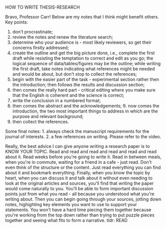 HOW TO WRITE THESIS-RESEARCH

Bravo, Professor Carr! Below are my notes that I think might benefit others. Key points:
1. don't procrastinate;
2.  review the notes and renew the literature search;
3. determine who your audience is - most likely reviewers, so get their concerns firstly addressed; 
4. create the outline and get the big picture done, i.e., complete the first draft while resisting the temptation to correct and edit as you go; the logical sequence of data/tables/figures may be the outline; while writing the first draft, take notes indicating what references might be needed and would be about, but don't stop to collect the references;
5. begin with the easier part of the task - experimental section rather then the introduction; then follows the results and discussion section; 
6. then comes the really hard part - critical editing where you make sure that the English is coherent and the science is correct;  
7. write the conclusion in a numbered format;  
8. then comes the abstract and the acknowledgements; 9. now comes the introduction, the two most important things to address in which are the purpose and relevant background; 
9. then collect the references.
	
Some final notes: 1. always check the manuscript requirements for the journal of interests. 2. a few references on writing. Please refer to the video.

Really, the best advice I can give anyone writing a research paper is to KNOW YOUR TOPIC. Read and read and read and read and read and read about it. Read weeks before you're going to write it. Read in between meals, when you're in commute, waiting for a friend in a cafe - just read. Don't even think of the structure or the content. Just read everything you can find about it and bookmark everything. Finally, when you know the topic by heart, when you can discuss it and talk about it without even needing to look at the original articles and sources, you'll find that writing the paper would come naturally to you. You'll be able to form important discussion points just from what you read - all because you understood what you're writing about. Then you can begin going through your sources, jotting down notes, highighting key elements you want to use to support your statements. You won't have a hard time piecing them together because you're working from the top down rather than trying to put puzzle pieces together and seeing what fits to form a narrative. tldr: READ
